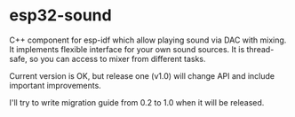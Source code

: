 # esp32-sound
C++ component for esp-idf which allow playing sound via DAC with mixing. It implements flexible interface for your own sound sources. It is thread-safe, so you can access to mixer from different tasks.

Current version is OK, but release one (v1.0) will change API and include important improvements.

I'll try to write migration guide from 0.2 to 1.0 when it will be released.
